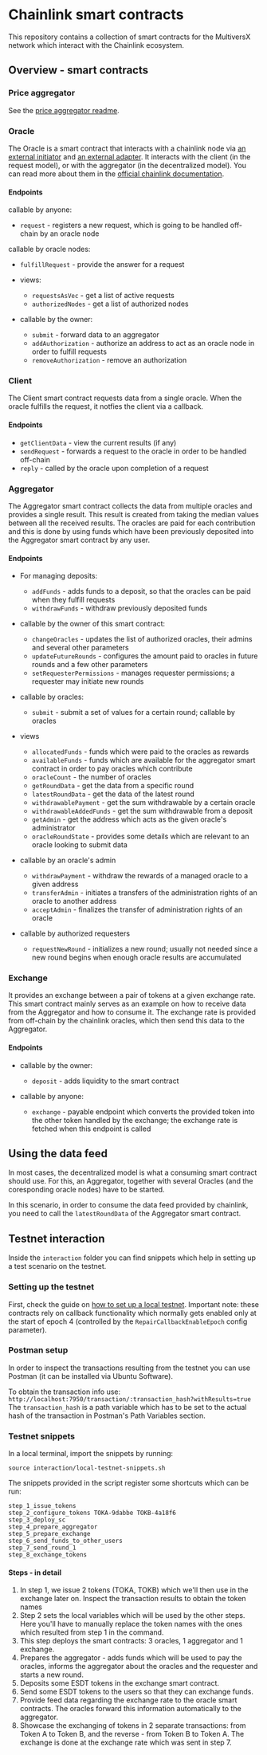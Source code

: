 # Chainlink smart contracts

This repository contains a collection of smart contracts for the MultiversX network which interact with the Chainlink ecosystem.

## Overview - smart contracts

### Price aggregator

See the [price aggregator readme](price-aggregator/README.md).

### Oracle

The Oracle is a smart contract that interacts with a chainlink node via [an external initiator](https://docs.chain.link/docs/external-initiators-introduction) and [an external adapter](https://docs.chain.link/docs/external-adapters).
It interacts with the client (in the request model), or with the aggregator (in the decentralized model). You can read more about them in the [official chainlink documentation](https://docs.chain.link/docs/architecture-overview).

#### Endpoints

callable by anyone:
  - `request` - registers a new request, which is going to be handled off-chain by an oracle node

callable by oracle nodes:
  - `fulfillRequest` - provide the answer for a request

- views:
  - `requestsAsVec` - get a list of active requests
  - `authorizedNodes` - get a list of authorized nodes

- callable by the owner:
  - `submit` - forward data to an aggregator
  - `addAuthorization` - authorize an address to act as an oracle node in order to fulfill requests
  - `removeAuthorization` - remove an authorization

### Client

The Client smart contract requests data from a single oracle. When the oracle fulfills the request, it notfies the client via a callback.

#### Endpoints

- `getClientData` - view the current results (if any)
- `sendRequest` - forwards a request to the oracle in order to be handled off-chain
- `reply` - called by the oracle upon completion of a request

### Aggregator

The Aggregator smart contract collects the data from multiple oracles and provides a single result. This result is created from taking the median values between all the received results.
The oracles are paid for each contribution and this is done by using funds which have been previously deposited into the Aggregator smart contract by any user.

#### Endpoints

- For managing deposits:
  - `addFunds` - adds funds to a deposit, so that the oracles can be paid when they fulfill requests
  - `withdrawFunds` - withdraw previously deposited funds

- callable by the owner of this smart contract:
  - `changeOracles` - updates the list of authorized oracles, their admins and several other parameters
  - `updateFutureRounds` - configures the amount paid to oracles in future rounds and a few other parameters
  - `setRequesterPermissions` - manages requester permissions; a requester may initiate new rounds

- callable by oracles:
  - `submit` - submit a set of values for a certain round; callable by oracles

- views
  - `allocatedFunds` - funds which were paid to the oracles as rewards
  - `availableFunds` - funds which are available for the aggregator smart contract in order to pay oracles which contribute
  - `oracleCount` - the number of oracles
  - `getRoundData` - get the data from a specific round
  - `latestRoundData` - get the data of the latest round
  - `withdrawablePayment` - get the sum withdrawable by a certain oracle
  - `withdrawableAddedFunds` - get the sum withdrawable from a deposit
  - `getAdmin` - get the address which acts as the given oracle's administrator
  - `oracleRoundState` - provides some details which are relevant to an oracle looking to submit data

- callable by an oracle's admin
  - `withdrawPayment` - withdraw the rewards of a managed oracle to a given address
  - `transferAdmin` - initiates a transfers of the administration rights of an oracle to another address
  - `acceptAdmin` - finalizes the transfer of administration rights of an oracle

- callable by authorized requesters
  - `requestNewRound` - initializes a new round; usually not needed since a new round begins when enough oracle results are accumulated

### Exchange

It provides an exchange between a pair of tokens at a given exchange rate. This smart contract mainly serves as an example on how to receive data from the Aggregator and how to consume it.
The exchange rate is provided from off-chain by the chainlink oracles, which then send this data to the Aggregator.

#### Endpoints

- callable by the owner:
  - `deposit` - adds liquidity to the smart contract

- callable by anyone:
  - `exchange` - payable endpoint which converts the provided token into the other token handled by the exchange; the exchange rate is fetched when this endpoint is called

## Using the data feed

In most cases, the decentralized model is what a consuming smart contract should use. For this, an Aggregator, together with several Oracles (and the coresponding oracle nodes) have to be started.

In this scenario, in order to consume the data feed provided by chainlink, you need to call the `latestRoundData` of the Aggregator smart contract.

## Testnet interaction

Inside the `interaction` folder you can find snippets which help in setting up a test scenario on the testnet.

### Setting up the testnet

First, check the guide on [how to set up a local testnet](https://docs.multiversx.com/developers/setup-local-testnet/).
Important note: these contracts rely on callback functionality which normally gets enabled only at the start of epoch 4 (controlled by the `RepairCallbackEnableEpoch` config parameter).

### Postman setup

In order to inspect the transactions resulting from the testnet you can use Postman (it can be installed via Ubuntu Software).

To obtain the transaction info use:
`http://localhost:7950/transaction/:transaction_hash?withResults=true`
The `transaction_hash` is a path variable which has to be set to the actual hash of the transaction in Postman's Path Variables section.

### Testnet snippets

In a local terminal, import the snippets by running:

```
source interaction/local-testnet-snippets.sh
```

The snippets provided in the script register some shortcuts which can be run:

```
step_1_issue_tokens
step_2_configure_tokens TOKA-9dabbe TOKB-4a18f6
step_3_deploy_sc
step_4_prepare_aggregator
step_5_prepare_exchange
step_6_send_funds_to_other_users
step_7_send_round_1
step_8_exchange_tokens
```

#### Steps - in detail

1. In step 1, we issue 2 tokens (TOKA, TOKB) which we'll then use in the exchange later on.
Inspect the transaction results to obtain the token names 
2. Step 2 sets the local variables which will be used by the other steps. Here you'll have to manually replace the token names with the ones which resulted from step 1 in the command.
3. This step deploys the smart contracts: 3 oracles, 1 aggregator and 1 exchange.
4. Prepares the aggregator - adds funds which will be used to pay the oracles, informs the aggregator about the oracles and the requester and starts a new round.
5. Deposits some ESDT tokens in the exchange smart contract.
6. Send some ESDT tokens to the users so that they can exchange funds.
7. Provide feed data regarding the exchange rate to the oracle smart contracts. The oracles forward this information automatically to the aggregator.
8. Showcase the exchanging of tokens in 2 separate transactions: from Token A to Token B, and the reverse - from Token B to Token A. The exchange is done at the exchange rate which was sent in step 7.
